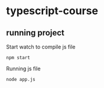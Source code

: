 # typescript-course

## running project

Start watch to compile js file
```
npm start
``` 

Running js file
```
node app.js
```
